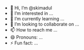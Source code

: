 - 👋 Hi, I’m @skimadul
- 👀 I’m interested in ...
- 🌱 I’m currently learning ...
- 💞️ I’m looking to collaborate on ...
- 📫 How to reach me ...
- 😄 Pronouns: ...
- ⚡ Fun fact: ...

<!---
skimadul/skimadul is a ✨ special ✨ repository because its `README.md` (this file) appears on your GitHub profile.
You can click the Preview link to take a look at your changes.
--->
